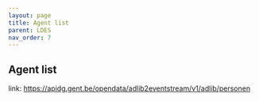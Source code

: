 ```yaml
---
layout: page
title: Agent list
parent: LDES
nav_order: 7
---
```



## **Agent list** 

link: https://apidg.gent.be/opendata/adlib2eventstream/v1/adlib/personen  
